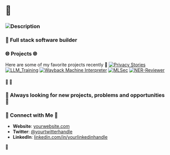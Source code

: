 # 👋 

### ![Description](https://i.pinimg.com/originals/78/87/66/788766d206b91c5f3a99f1c78f3283a5.gif)

### 🔮 Full stack software builder


### 🌐 Projects 🌐

 
Here are some of my favorite projects recently 
 🔭
[![Privacy Stories](https://img.shields.io/badge/Privacy%20Stories-View%20Project-blue)](https://github.com/wildercb/privacy_stories)
[![LLM_Training](https://img.shields.io/badge/LLM%20Training-View%20Projects-green)](https://github.com/wildercb/llm_training)
[![Wayback Machine Interpreter](https://img.shields.io/badge/WaybackMachine%20Interpreter-View%20Projects-yellow)](https://github.com/wildercb/wayback-interpreter)
[![MLSec](https://img.shields.io/badge/MLSec%20-View%20Projects-orange)](https://github.com/theodore-brucker/mlsec)
[![NER-Reviewer](https://img.shields.io/badge/NER%20Reviewer-View%20Projects-red)](https://github.com/wildercb/ner-reviewer)

#### 🚀 🚀


### 🤖 Always looking for new projects, problems and opportunities 🤖


### 🔗 Connect with Me 🔗

- **Website**: [yourwebsite.com](https://yourwebsite.com)
- **Twitter**: [@yourtwitterhandle](https://twitter.com/yourtwitterhandle)
- **LinkedIn**: [linkedin.com/in/yourlinkedinhandle](https://linkedin.com/in/yourlinkedinhandle)

🚀

<!--
**wildercb/wildercb** is a ✨ _special_ ✨ repository because its `README.md` (this file) appears on your GitHub profile.

Here are some ideas to get you started:

- 🔭 I’m currently working on ...
- 🌱 I’m currently learning ...
- 👯 I’m looking to collaborate on ...
- 🤔 I’m looking for help with ...
- 💬 Ask me about ...
- 📫 How to reach me: ...
- 😄 Pronouns: ...
- ⚡ Fun fact: ...
-->
